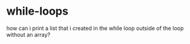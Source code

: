 # while-loops
how can i print a list that i created in the while loop outside of the loop without an array?
